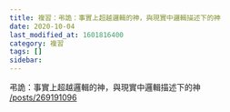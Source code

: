 ```yaml
---
title: 複習：弔詭：事實上超越邏輯的神，與現實中邏輯描述下的神
date: 2020-10-04
last_modified_at: 1601816400
category: 複習
tags: []
sidebar: 
---
```


<p>弔詭：事實上超越邏輯的神，與現實中邏輯描述下的神<br/>
<a href="/posts/269191096" target="_blank">/posts/269191096</a></p>
<p> </p>
